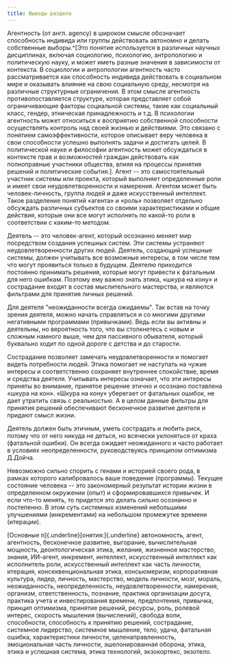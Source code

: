 ```yaml
---
title: Выводы раздела
---
```


Агентность (от англ. agency) в широком смысле обозначает способность
индивида или группы действовать автономно и делать собственные
выборы.^[Это понятие используется в различных научных
дисциплинах, включая социологию, психологию, антропологию и политическую
науку, и может иметь разные значения в зависимости от контекста. В
социологии и антропологии агентность часто рассматривается как
способность индивида действовать в социальном мире и оказывать влияние
на свою социальную среду, несмотря на различные структурные ограничения.
В этом смысле агентность противопоставляется структуре, которая
представляет собой ограничивающие факторы социальной системы, такие как
социальный класс, гендер, этническая принадлежность и т.д. В психологии
агентность может относиться к восприятию собственной способности
осуществлять контроль над своей жизнью и действиями. Это связано с
понятием самоэффективности, которое описывает веру человека в свои
способности успешно выполнять задачи и достигать целей. В политической
науке и философии агентность может обсуждаться в контексте прав и
возможностей граждан действовать как полноправные участники общества,
влияя на процессы принятия решений и политические
события.]. Агент -- это самостоятельный участник системы
или проекта, который выполняет определенные роли и имеет свои
неудовлетворенности и намерения. Агентом может быть человек-личность,
группа людей и даже искусственный интеллект. Такое разделение понятий
«агента» и «роль» позволяет отдельно обсуждать различных субъектов со
своими характеристиками и общие действия, которые они все могут
исполнять по какой-то роли в соответствии с каким-то методом.

Деятель -- это человек-агент, который осознанно меняет мир посредством
создания успешных систем. Эти системы устраняют неудовлетворенности
других людей. Деятель, создающий успешные системы, должен учитывать все
возможные интересы, в том числе тем что могут проявиться только в
будущем. Деятелю приходится постоянно принимать решения, которые могут
привести к фатальным для него ошибкам. Поэтому ему важно знать этика,
«шкура на кону» и сострадание входят в состав мыслительного мастерства,
и являются фильтрами для принятия личных решений.

Для деятеля "неожиданности всегда ожидаемы". Так встав на точку зрения
деятеля, можно начать справляться и со многими другими негативными
программами (привычками). Ведь если вы активны и деятельны, но
вероятность того, что вы столкнетесь с новым и сложным намного выше, чем
для пассивного обывателя, который буквально ходит по одной дороге с
детства и до старости.

Сострадание позволяет замечать неудовлетворенности и помогает видеть
потребности людей. Этика помогает не наступать на чужие интересы и
соответственно сохраняет внутреннее спокойствие, время и средства
деятеля. Учитывать интересы означает, что эти интересы приняты во
внимание, принятое решение этично и осознано поставлена «шкура на кон».
«Шкура на кону» уберегает от фатальных ошибок, не дает утратить связь с
реальностью. А в целом данные фильтры для принятия решений обеспечивают
бесконечное развитие деятеля и придают смысл жизни.

Деятель должен быть этичным, уметь сострадать и любить риск, потому что
от него никуда не деться, но всячески уклоняться от краха (фатальной
ошибки). Он всегда ожидает неожиданного и часто работает в условиях
неопределенности, руководствуясь принципом оптимизма Д.Дойча.

Невозможно сильно спорить с генами и историей своего рода, в рамках
которого калибровалось ваше поведение (программы). Текущее состояние
человека -- это закономерный результат истории жизни в определенном
окружении (опыт) и сформировавшихся привычек. И если что-то менять, то
придется это делать сильно осознанно и постепенно. В этом суть системных
изменений небольшими улучшениями (инкрементами) на небольшом промежутке
времени (итерации).

[Основные п]{.underline}[онятия:]{.underline} автономность, агент,
агентность, бесконечное развитие, выгорание, вычислительная мощность,
деонтологическая этика, желания, жизненное мастерство, знания, ИИ-агент,
инкремент, интеллект, искусственный интеллект как исполнитель роли,
искусственный интеллект как часть личности, итерация,
консеквенциональная этика, консьюмеризм, корпоративная культура, лидер,
личность, мастерство, модель личности, мозг, мораль, неожиданность,
неопределенность, неудовлетворенности, намерения, организм,
ответственность, познание, практика организации досуга, практика учета и
инвестирования времени, предпочтения, привычка, принцип оптимизма,
принятие решений, ресурсы, роль, ролевой интерес, скорость мышления
(вычислений), свобода воли, способности, способность к принятию решений,
сострадание, системное лидерство, системное мышление, тело, удача,
фатальная ошибка, характеристики личности, целенаправленность,
эмоциональная часть личности, эшелонированная оборона, этика, этика и
успешная система, этика технологий, экзокортекс, экзотело.
